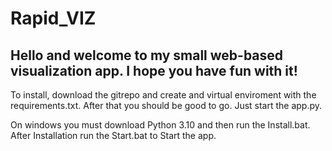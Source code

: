 # Rapid_VIZ

## Hello and welcome to my small web-based visualization app. I hope you have fun with it!

To install, download the gitrepo and create and virtual enviroment with the requirements.txt. After that you should be good to go. Just start the app.py.


On windows you must download Python 3.10 and then run the Install.bat. After Installation run the Start.bat to Start the app. 
